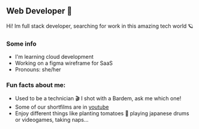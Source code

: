 ## Web Developer 👋

Hi! Im full stack developer, searching for work in this amazing tech world 🪐

### Some info
- I'm learning cloud development
- Working on a figma wireframe for SaaS
- Pronouns: she/her

### Fun facts about me:
- Used to be a technician 🎬 I shot with a Bardem, ask me which one! 
- Some of our shortfilms are in [youtube](https://youtu.be/gAFH1xrQZrc)
- Enjoy different things like planting tomatoes 🍅 playing japanese drums or videogames, taking naps...


<!--
**Calpurniax/Calpurniax** is a ✨ _special_ ✨ repository because its `README.md` (this file) appears on your GitHub profile.

Here are some ideas to get you started:

- 🔭 I’m currently working on ...
- 🌱 I’m currently learning ...
- 👯 I’m looking to collaborate on ...
- 🤔 I’m looking for help with ...
- 💬 Ask me about ...
- 📫 How to reach me: ...
- 😄 Pronouns: ...
- ⚡ Fun fact: ...
-->
